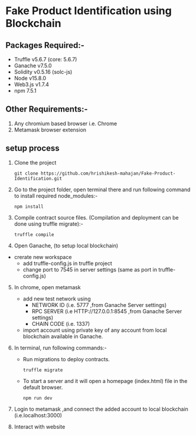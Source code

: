 # Fake Product Identification using Blockchain

## Packages Required:-

- Truffle v5.6.7 (core: 5.6.7)
- Ganache v7.5.0
- Solidity v0.5.16 (solc-js)
- Node v15.8.0
- Web3.js v1.7.4
- npm 7.5.1

## Other Requirements:-

1. Any chromium based browser i.e. Chrome
2. Metamask browser extension

## setup process

1. Clone the project

   ```
   git clone https://github.com/hrishikesh-mahajan/Fake-Product-Identification.git
   ```

2. Go to the project folder, open terminal there and run following command to install required node_modules:-

   ```
   npm install
   ```

3. Compile contract source files. (Compilation and deployment can be done using truffle migrate):-

   ```
   truffle compile
   ```

4. Open Ganache, (to setup local blockchain)

- crerate new workspace
  - add truffle-config.js in truffle project
  - change port to 7545 in server settings (same as port in truffle-config.js)

5. In chrome, open metamask

   - add new test network using
     - NETWORK ID (i.e. 5777 ,from Ganache Server settings)
     - RPC SERVER (i.e HTTP://127.0.0.1:8545 ,from Ganache Server settings)
     - CHAIN CODE (i.e. 1337)
   - import account using private key of any account from local blockchain available in Ganache.

6. In terminal, run following commands:-

   - Run migrations to deploy contracts.

     ```
     truffle migrate
     ```

   - To start a server and it will open a homepage (index.html) file in the default browser.

     ```
     npm run dev
     ```

7. Login to metamask ,and connect the added account to local blockchain (i.e.localhost:3000)

8. Interact with website
